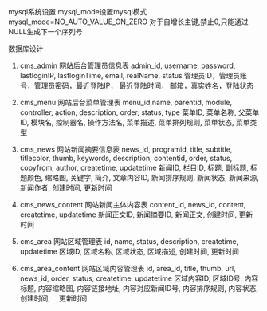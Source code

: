 mysql系统设置
mysql_mode设置mysql模式
mysql_mode=NO_AUTO_VALUE_ON_ZERO
对于自增长主键,禁止0,只能通过NULL生成下一个序列号

数据库设计
1. cms_admin         网站后台管理员信息表
admin_id, username,   password,   lastloginIP, lastloginTime, email, realName, status
管理员ID，管理员账号，管理员密码，最近登陆IP， 最近登陆时间，  邮箱，真实姓名，登陆状态

2. cms_menu          网站后台菜单管理表
menu_id,name,     parentid, module, controller, action,   description, order,     status,   type
菜单ID, 菜单名称, 父菜单ID, 模块名, 控制器名, 操作方法名, 菜单描述, 菜单排列规则, 菜单状态, 菜单类型

3. cms_news          网站新闻摘要信息表
news_id, programid, title, subtitle, titlecolor, thumb, keywords, description, contentid, order, status, copyfrom, author, createtime, updatetime
新闻ID, 栏目ID, 标题, 副标题, 标题颜色, 缩略图, 关键字, 简介, 文章内容ID, 新闻排序规则, 新闻状态, 新闻来源, 新闻作者, 创建时间, 更新时间

4. cms_news_content  网站新闻主体内容表
content_id, news_id,    content,  createtime, updatetime
新闻正文ID, 新闻摘要ID, 新闻正文, 创建时间,   更新时间

5. cms_area      网站区域管理表
id,     name,     status,   description,  createtime,  updatetime
区域ID, 区域名称, 区域状态, 区域描述,     创建时间,    更新时间

6. cms_area_content      网站区域内容管理表
id,          area_id,  title,     thumb,      url,           news_id,            order,         status,    createtime,  updatetime
区域内容ID,  区域ID号, 内容标题,  内容缩略图, 内容链接地址,  内容对应新闻ID号,   内容排序规则,  内容状态,  创建时间,　  更新时间